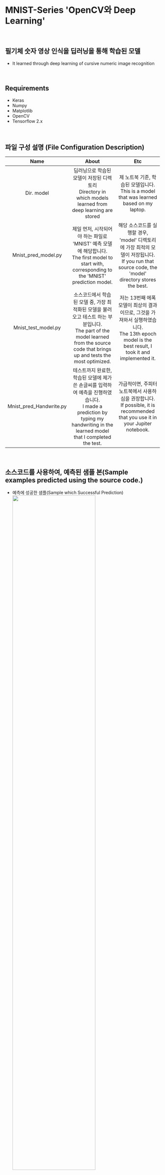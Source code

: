 # MNIST-Series 'OpenCV와 Deep Learning'<br/>
<br/>

## 필기체 숫자 영상 인식을 딥러닝을 통해 학습된 모델
- It learned through deep learning of cursive numeric image recognition<br/>
<br/>

## Requirements
- Keras<br/>
- Numpy<br/>
- Matplotlib<br/>
- OpenCV<br/>
- Tensorflow 2.x<br/>
<br/>

## 파일 구성 설명 (File Configuration Description)
|Name|About|Etc|
|:----:|:----:|:----:|
|Dir. model| 딥러닝으로 학습된 모델이 저장된 디렉토리<br/>Directory in which models learned from deep learning are stored|제 노트북 기준, 학습된 모델입니다.<br/>This is a model that was learned based on my laptop.|
|Mnist_pred_model.py|제일 먼저, 시작되어야 하는 파일로 'MNIST' 예측 모델에 해당합니다.<br/>The first model to start with, corresponding to the 'MNIST' prediction model.|해당 소스코드를 실행할 경우, 'model' 디렉토리에 가장 최적의 모델이 저장됩니다.<br/>If you run that source code, the 'model' directory stores the best.|
|Mnist_test_model.py|소스코드에서 학습된 모델 중, 가장 최적화된 모델을 불러오고 테스트 하는 부분입니다.<br/>The part of the model learned from the source code that brings up and tests the most optimized.|저는 13번째 에폭 모델이 최상의 결과이므로, 그것을 가져와서 실행하였습니다.<br/>The 13th epoch model is the best result, I took it and implemented it.|
|Mnist_pred_Handwrite.py|테스트까지 완료한, 학습된 모델에 제가 쓴 손글씨를 입력하여 예측을 진행하였습니다.<br/>I made a prediction by typing my handwriting in the learned model that I completed the test.|가급적이면, 주피터 노트북에서 사용하심을 권장합니다.<br/>If possible, it is recommended that you use it in your Jupiter notebook.|
<br/>

## 소스코드를 사용하여, 예측된 샘플 본(Sample examples predicted using the source code.)
- 예측에 성공한 샘플(Sample which Successful Prediction)<br/>
<img width = 75% src = https://user-images.githubusercontent.com/79067558/114956685-58637f80-9e9a-11eb-86fc-ad22eb425c50.png><br/>
- 예측에 실패한 샘플(Sample with failed Prediction)<br/>
<img width = 75% src = https://user-images.githubusercontent.com/79067558/114957970-0a9c4680-9e9d-11eb-8722-985dcfa6940c.png><br/>
<br/>

## 소스코드를 사용하여, 손글씨를 예측한 샘플 본(Sample 'The HandWrite Image' examples predicted using the source code)
- 예측한 결과물(The result from Handwrite sample image)<br/>
<img width = 75% src = https://user-images.githubusercontent.com/79067558/114958266-9ca44f00-9e9d-11eb-9576-ab41a8529a7c.png><br/>
<br/>

## 작업 과정(Task Course)
- 손글씨 컨투어링 과정(HandWriting Contouring Process)<br/>
<img width = 75% src = https://user-images.githubusercontent.com/79067558/114958411-e7be6200-9e9d-11eb-8ca4-eda3ade142c3.png>
- 28 x 28 사이즈 규격화(Size standardization to 28 x 28)<br/>
<img width = 75% src = https://user-images.githubusercontent.com/79067558/114958583-44218180-9e9e-11eb-94d5-db3387974292.png>
